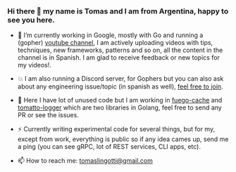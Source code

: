 ### Hi there 👋 my name is Tomas and I am from Argentina, happy to see you here.

- 🔭 I’m currently working in Google, mostly with Go and running a (gopher) [youtube channel](https://youtube.com/tomaslingotti), I am 
   actively uploading videos with tips, techniques, new frameworks, patterns and so on, all the 
   content in the channel is in Spanish. I am glad to receive feedback or new topics for my videos!.

- 💥 I am also running a Discord server, for Gophers but you can also ask about any engineering issue/topic (in spanish as well), [feel free to join](https://discord.io/go-latam).

- 🌱 Here I have lot of unused code but I am working in [fuego-cache](https://github.com/tomiok/fuego-cache) and [tomatto-logger](https://github.com/tomiok/tomatto-logger) which    are two libraries in Golang, feel free to send any PR or see the issues.

- ⚡ Currently writing experimental code for several things, but for my, except from work, everything is public so if any idea cames up, send me a ping (you can see gRPC, lot of REST services, CLI apps, etc).

- 📫 How to reach me: tomaslingotti@gmail.com
